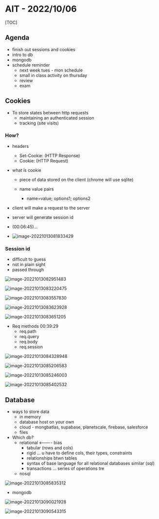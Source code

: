 # AIT - 2022/10/06

[TOC]

## Agenda

* finish out sessions and cookies
* intro to db
* mongodb
* schedule reminder
    * next week tues - mon schedule
    * small in class activity on thursday
    * review
    * exam



## Cookies

* To store states between http requests
    * maintaining an authenticated session
    * tracking (site visits)

### How?

* headers
    * Set-Cookie: (HTTP Response)
    * Cookie: (HTTP Request)

* what is cookie

    * piece of data stored on the client (chrome will use sqlite)

    * name value pairs
      * name=value; options1; options2

* client will make a request to the server
* server will generate session id 
* (00:06:45)...
* ![image-20221013081833429](./image-20221013081833429.png)

### Session id

* difficult to guess
* not in plain sight
* passed through 

![image-20221013082951483](./image-20221013082951483.png)

![image-20221013083220475](./image-20221013083220475.png)

![image-20221013083557830](./image-20221013083557830.png)

![image-20221013083623928](./image-20221013083623928.png)

![image-20221013083651205](./image-20221013083651205.png)

* Req methods 00:39:29
    * req.path
    * req.query
    * req.body
    * req.session

![image-20221013084328948](./image-20221013084328948.png)

![image-20221013085206583](./image-20221013085206583.png)

![image-20221013085246003](./image-20221013085246003.png)

![image-20221013085402532](./image-20221013085402532.png)

## Database

* ways to store data
    * in memory
    * database host on your own
    * cloud - mongbatlas, supabase, planetscale, firebase, salesforce
    * files
* Which db?
    * relational <---- bias
        * tabular (rows and cols)
        * rigid ... u have to define cols, their types, constraints
        * relationships btwn tables
        * syntax of base language for all relational databases similar (sql)
        * transactions ... series of operations tre
    * nosql

![image-20221013085835312](./image-20221013085835312.png)

* mongodb

![image-20221013090021928](./image-20221013090021928.png)

![image-20221013090543315](./image-20221013090543315.png)